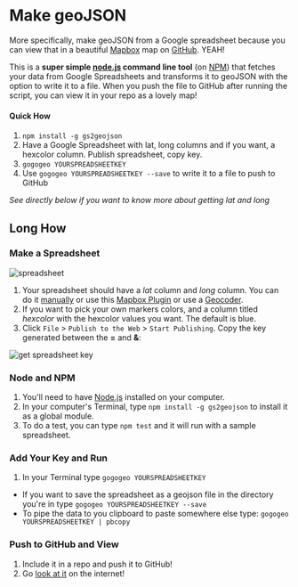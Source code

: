 # Make geoJSON

More specifically, make geoJSON from a Google spreadsheet because you can view that in a beautiful [Mapbox](http://www.mapbox.com) map on [GitHub](https://github.com/blog/1528-there-s-a-map-for-that). YEAH!

This is a **super simple [node.js](http://www.nodejs.org) command line tool** (on [NPM](https://npmjs.org/package/gs2geojson)) that fetches your data from Google Spreadsheets and transforms it to geoJSON with the option to write it to a file. When you push the file to GitHub after running the script, you can view it in your repo as a lovely map!

#### Quick How

1. `npm install -g gs2geojson`
2. Have a Google Spreadsheet with lat, long columns and if you want, a hexcolor column. Publish spreadsheet, copy key.
3. `gogogeo YOURSPREADSHEETKEY`
4. Use `gogogeo YOURSPREADSHEETKEY --save` to write it to a file to push to GitHub

_See directly below if you want to know more about getting lat and long_

## Long How

### Make a Spreadsheet

![spreadsheet](http://cl.ly/image/0G2l322I3R0E/Screen%20Shot%202013-06-14%20at%2012.03.22%20AM.png)

1. Your spreadsheet should have a _lat_ column and _long_ column. You can do it [manually](http://www.latlong.net/) or use this [Mapbox Plugin](http://mapbox.com/tilemill/docs/guides/google-docs/#geocoding) or use a [Geocoder](https://developers.google.com/maps/documentation/geocoding/).
2. If you want to pick your own markers colors, and a column titled _hexcolor_ with the hexcolor values you want. The default is blue.
3. Click `File` > `Publish to the Web` > `Start Publishing`. Copy the key generated between the **=** and **&**:

![get spreadsheet key](https://raw.github.com/jllord/sheetsee-cache/master/img/key.png)

### Node and NPM

1. You'll need to have [Node.js](http://www.nodejs.org) installed on your computer. 
2. In your computer's Terminal, type `npm install -g gs2geojson` to install it as a global module. 
3. To do a test, you can type `npm test` and it will run with a sample spreadsheet.

### Add Your Key and Run

1. In your Terminal type `gogogeo YOURSPREADSHEETKEY`
 * If you want to save the spreadsheet as a geojson file in the directory you're in type `gogogeo YOURSPREADSHEETKEY --save`
 * To pipe the data to you clipboard to paste somewhere else type:  `gogogeo YOURSPREADSHEETKEY | pbcopy`


### Push to GitHub and View

1. Include it in a repo and push it to GitHub!
2. Go [look at it](https://github.com/jlord/gs2geojson/blob/master/0Ao5u1U6KYND7dGN5QngweVJUWE16bTRob0d2a3dCbnc.geojson) on the internet! 
